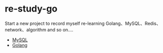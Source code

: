 # re-study-go
Start a new project to record myself re-learning Golang、MySQL、Redis、network、algorithm and so on....

- [MySQL](https://github.com/kekaiwang/re-study-go/mysql/README.md)
- [Golang](https://github.com/kekaiwang/re-study-go)